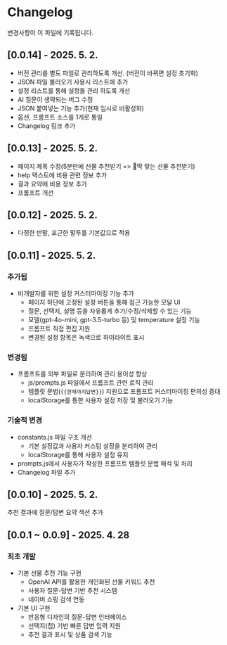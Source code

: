 # Changelog

변경사항이 이 파일에 기록됩니다.

## [0.0.14] - 2025. 5. 2.

- 버전 관리를 별도 파일로 관리하도록 개선. (버전이 바뀌면 설정 초기화)
- JSON 파일 불러오기 사용시 리스트에 추가
- 설정 리스트를 통해 설정들 관리 하도록 개선
- AI 질문이 생략되는 버그 수정
- JSON 붙여넣는 기능 추가(현재 임시로 비활성화)
- 옵션, 프롬프트 소스를 1개로 통일
- Changelog 링크 추가

## [0.0.13] - 2025. 5. 2.

- 페이지 제목 수정(5분만에 선물 추천받기 => 🎁딱 맞는 선물 추천받기)
- help 텍스트에 비용 관련 정보 추가
- 결과 요약에 비용 정보 추가
- 프롬프트 개선

## [0.0.12] - 2025. 5. 2.

- 다정한 반말, 포근한 말투를 기본값으로 적용

## [0.0.11] - 2025. 5. 2.

### 추가됨

- 비개발자를 위한 설정 커스터마이징 기능 추가
  - 페이지 하단에 고정된 설정 버튼을 통해 접근 가능한 모달 UI
  - 질문, 선택지, 설명 등을 자유롭게 추가/수정/삭제할 수 있는 기능
  - 모델(gpt-4o-mini, gpt-3.5-turbo 등) 및 temperature 설정 기능
  - 프롬프트 직접 편집 지원
  - 변경된 설정 항목은 녹색으로 하이라이트 표시

### 변경됨

- 프롬프트를 외부 파일로 분리하여 관리 용이성 향상
  - js/prompts.js 파일에서 프롬프트 관련 로직 관리
  - 템플릿 문법(`{{현재까지답변}}`) 지원으로 프롬프트 커스터마이징 편의성 증대
  - localStorage를 통한 사용자 설정 저장 및 불러오기 기능

### 기술적 변경

- constants.js 파일 구조 개선
  - 기본 설정값과 사용자 커스텀 설정을 분리하여 관리
  - localStorage를 통해 사용자 설정 유지
- prompts.js에서 사용자가 작성한 프롬프트 템플릿 문법 해석 및 처리
- Changelog 파일 추가

## [0.0.10] - 2025. 5. 2.

추천 결과에 질문/답변 요약 섹션 추가

## [0.0.1 ~ 0.0.9] - 2025. 4. 28

### 최초 개발

- 기본 선물 추천 기능 구현
  - OpenAI API를 활용한 개인화된 선물 키워드 추천
  - 사용자 질문-답변 기반 추천 시스템
  - 네이버 쇼핑 검색 연동
- 기본 UI 구현
  - 반응형 디자인의 질문-답변 인터페이스
  - 선택지(칩) 기반 빠른 답변 입력 지원
  - 추천 결과 표시 및 상품 검색 기능
